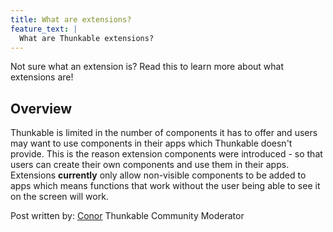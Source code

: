 ```yaml
---
title: What are extensions?
feature_text: |
  What are Thunkable extensions?
---
```


Not sure what an extension is? Read this to learn more about what extensions are!

<!-- more -->

## Overview

Thunkable is limited in the number of components it has to offer and users may want to use components in their apps which Thunkable doesn't provide. This is the reason extension components were introduced - so that users can create their own components and use them in their apps. Extensions <b>currently</b> only allow non-visible components to be added to apps which means functions that work without the user being able to see it on the screen will work.

Post written by:
<a href="http://community.thunkable.com/users/conor/">Conor</a>
Thunkable Community Moderator

